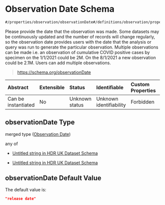 # Observation Date Schema

```txt
#/properties/observation/observationDate#/definitions/observation/properties/observationDate
```

Please provide the date that the observation was made. Some datasets may be continuously updated and the number of records will change regularly, so the observation date provides users with the date that the analysis or query was run to generate the particular observation. Multiple observations can be made i.e. an observation of cumulative COVID positive cases by specimen on the 1/1/2021 could be 2M. On the 8/1/2021 a new observation could be 2.1M. Users can add multiple observations.

> <https://schema.org/observationDate>

| Abstract            | Extensible | Status         | Identifiable            | Custom Properties | Additional Properties | Access Restrictions | Defined In                                                                                        |
| :------------------ | :--------- | :------------- | :---------------------- | :---------------- | :-------------------- | :------------------ | :------------------------------------------------------------------------------------------------ |
| Can be instantiated | No         | Unknown status | Unknown identifiability | Forbidden         | Allowed               | none                | [dataset.schema.json*](../../../schema/dataset/latest/dataset.schema.json "open original schema") |

## observationDate Type

merged type ([Observation Date](dataset-definitions-observation-properties-observation-date.md))

any of

*   [Untitled string in HDR UK Dataset Schema](dataset-definitions-observation-properties-observation-date-anyof-0.md "check type definition")

*   [Untitled string in HDR UK Dataset Schema](dataset-definitions-observation-properties-observation-date-anyof-1.md "check type definition")

## observationDate Default Value

The default value is:

```json
"release date"
```
